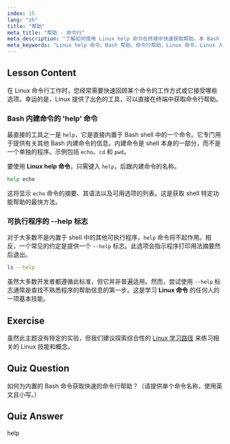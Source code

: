 ```yaml
---
index: 15
lang: "zh"
title: "帮助"
meta_title: "帮助 - 命令行"
meta_description: "了解如何使用 Linux help 命令在终端中快速获取帮助。本 Bash 教程解释了如何获取 shell 内建命令的帮助以及如何为其他 Linux 程序使用 --help 标志。"
meta_keywords: "Linux help 命令，Bash 帮助，命令行帮助，Linux 命令，Linux 入门，Linux 教程，Bash 教程，shell 内建命令，命令行辅助"
---
```


## Lesson Content

在 Linux 命令行工作时，您经常需要快速回顾某个命令的工作方式或它接受哪些选项。幸运的是，Linux 提供了出色的工具，可以直接在终端中获取命令行帮助。

### Bash 内建命令的 'help' 命令

最直接的工具之一是 `help`，它是直接内置于 Bash shell 中的一个命令。它专门用于提供有关其他 Bash 内建命令的信息。内建命令是 shell 本身的一部分，而不是一个单独的程序。示例包括 `echo`、`cd` 和 `pwd`。

要使用 **Linux help 命令**，只需键入 `help`，后跟内建命令的名称。

```bash
help echo
```

这将显示 `echo` 命令的摘要、其语法以及可用选项的列表。这是获取 shell 特定功能帮助的最快方法。

### 可执行程序的 --help 标志

对于大多数不是内置于 shell 中的其他可执行程序，`help` 命令将不起作用。相反，一个常见的约定是提供一个 `--help` 标志。此选项会指示程序打印用法摘要然后退出。

```bash
ls --help
```

虽然大多数开发者都遵循此标准，但它并非普遍适用。然而，尝试使用 `--help` 标志通常是查找不熟悉程序的帮助信息的第一步。这是学习 **Linux 命令** 的任何人的一项基本技能。

## Exercise

虽然此主题没有特定的实验，但我们建议探索综合性的 [Linux 学习路径](https://labex.io/zh/learn/linux) 来练习相关的 Linux 技能和概念。

## Quiz Question

如何为内置的 Bash 命令获取快速的命令行帮助？（请提供单个命令名称，使用英文且小写。）

## Quiz Answer

help
